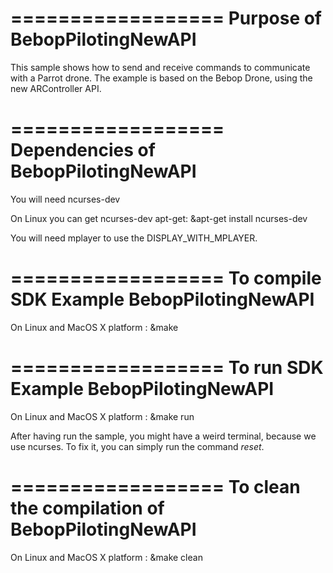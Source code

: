 ==================
Purpose of BebopPilotingNewAPI
==================

This sample shows how to send and receive commands to communicate with a Parrot drone. The example is based on the Bebop Drone, using the new ARController API.

==================
Dependencies of BebopPilotingNewAPI
==================

You will need ncurses-dev

On Linux you can get ncurses-dev apt-get:
&apt-get install ncurses-dev

You will need mplayer to use the DISPLAY_WITH_MPLAYER.

==================
To compile SDK Example BebopPilotingNewAPI
==================

On Linux and MacOS X platform :
&make

==================
To run SDK Example BebopPilotingNewAPI
==================

On Linux and MacOS X platform :
&make run

After having run the sample, you might have a weird terminal, because we use ncurses. 
To fix it, you can simply run the command *reset*. 

==================
To clean the compilation of BebopPilotingNewAPI
==================

On Linux and MacOS X platform :
&make clean
